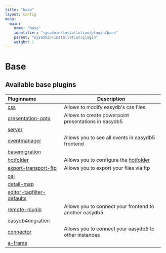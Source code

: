 ```yaml
---
title: "base"
layout: config
menu:
  main:
    name: "base"
    identifier: "sysadmin/installation/plugin/base"
    parent: "sysadmin/installation/plugin"
    weight: 1
---
```

# Base

## Available base plugins

| Pluginname | Description |
|:-----------|-------------|
| [css](/en/sysadmin/konfiguration/easydb-server.yml/plugin/base/css) | Allows to modify easydb's css files. |
| [presentation-pptx](/en/sysadmin/konfiguration/easydb-server.yml/plugin/presentation-pptx) | Allows to create powerpoint presentations in easydb5 |
| [server](/en/sysadmin/konfiguration/easydb-server.yml/plugin/base/server) |  |
| [eventmanager](/en/sysadmin/konfiguration/easydb-server.yml/plugin/base/eventmanager) | Allows you to see all events in easydb5 frontend |
| [basemigration](/en/sysadmin/konfiguration/easydb-server.yml/plugin/base/basemigration) |  |
| [hotfolder](/en/sysadmin/konfiguration/easydb-server.yml/plugin/base/hotfolder) | Allows you to configure the [hotfolder](/en/sysadmin/konfiguration/hotfolder) |
| [export-transport-ftp](/en/sysadmin/konfiguration/easydb-server.yml/plugin/base/export-transport-ftp) | Allows you to export your files via ftp |
| [oai](/en/sysadmin/konfiguration/easydb-server.yml/plugin/base/oai) |  |
| [detail-map](/en/sysadmin/konfiguration/easydb-server.yml/plugin/base/detail-map) |  |
| [editor-tagfilter-defaults](/en/sysadmin/konfiguration/easydb-server.yml/plugin/base/editor-tagfilter-defaults) |  |
| [remote-plugin](/en/sysadmin/konfiguration/easydb-server.yml/plugin/base/remote-plugin) | Allows you to connect your frontend to another easydb5 |
| [easydb4migration](/en/sysadmin/konfiguration/easydb-server.yml/plugin/base/easydb4migration) |  |
| [connector](/en/sysadmin/konfiguration/easydb-server.yml/plugin/base/connector) | Allows you to connect your easydb5 to other instances |
| [a-frame](/en/sysadmin/konfiguration/easydb-server.yml/plugin/base/a-frame) |  |